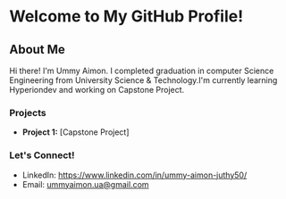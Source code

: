# Welcome to My GitHub Profile!

## About Me
Hi there! I'm Ummy Aimon. I completed graduation in computer Science Engineering from University Science & Technology.I'm currently learning Hyperiondev and working on Capstone Project.

### Projects
- **Project 1:** [Capstone Project]


### Let's Connect!
- LinkedIn: https://www.linkedin.com/in/ummy-aimon-juthy50/
- Email: ummyaimon.ua@gmail.com


